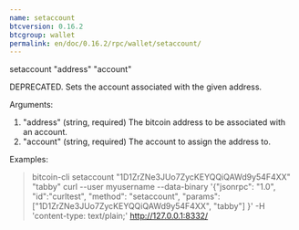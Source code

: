 ```yaml
---
name: setaccount
btcversion: 0.16.2
btcgroup: wallet
permalink: en/doc/0.16.2/rpc/wallet/setaccount/
---
```


setaccount "address" "account"

DEPRECATED. Sets the account associated with the given address.

Arguments:
1. "address"         (string, required) The bitcoin address to be associated with an account.
2. "account"         (string, required) The account to assign the address to.

Examples:
> bitcoin-cli setaccount "1D1ZrZNe3JUo7ZycKEYQQiQAWd9y54F4XX" "tabby"
> curl --user myusername --data-binary '{"jsonrpc": "1.0", "id":"curltest", "method": "setaccount", "params": ["1D1ZrZNe3JUo7ZycKEYQQiQAWd9y54F4XX", "tabby"] }' -H 'content-type: text/plain;' http://127.0.0.1:8332/


